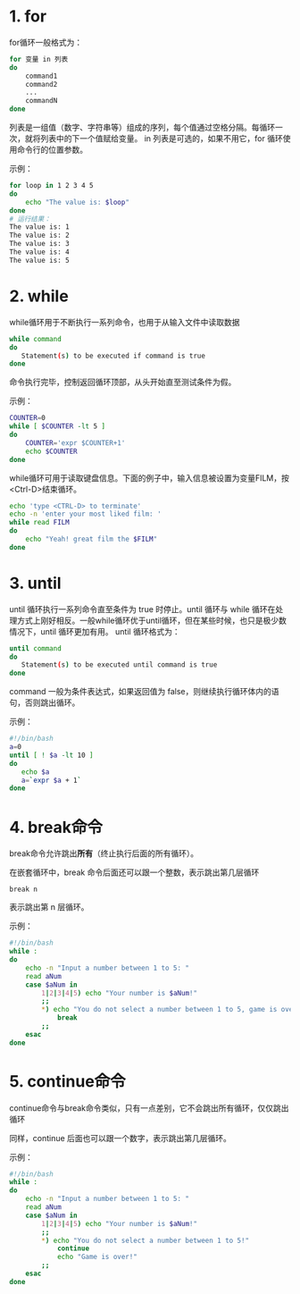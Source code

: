 # 1. for

for循环一般格式为：

```bash
for 变量 in 列表
do
    command1
    command2
    ...
    commandN
done
```

列表是一组值（数字、字符串等）组成的序列，每个值通过空格分隔。每循环一次，就将列表中的下一个值赋给变量。
in 列表是可选的，如果不用它，for 循环使用命令行的位置参数。

示例：

```bash
for loop in 1 2 3 4 5
do
    echo "The value is: $loop"
done
# 运行结果：
The value is: 1
The value is: 2
The value is: 3
The value is: 4
The value is: 5
```

# 2. while

while循环用于不断执行一系列命令，也用于从输入文件中读取数据

```bash
while command
do
   Statement(s) to be executed if command is true
done
```

命令执行完毕，控制返回循环顶部，从头开始直至测试条件为假。

示例：

```bash
COUNTER=0
while [ $COUNTER -lt 5 ]
do
    COUNTER='expr $COUNTER+1'
    echo $COUNTER
done
```

while循环可用于读取键盘信息。下面的例子中，输入信息被设置为变量FILM，按\<Ctrl-D>结束循环。

```bash
echo 'type <CTRL-D> to terminate'
echo -n 'enter your most liked film: '
while read FILM
do
    echo "Yeah! great film the $FILM"
done
```

# 3. until

until 循环执行一系列命令直至条件为 true 时停止。until 循环与 while 循环在处理方式上刚好相反。一般while循环优于until循环，但在某些时候，也只是极少数情况下，until 循环更加有用。
until 循环格式为：

```bash
until command
do
   Statement(s) to be executed until command is true
done
```

command 一般为条件表达式，如果返回值为 false，则继续执行循环体内的语句，否则跳出循环。

示例：

```bash
#!/bin/bash
a=0
until [ ! $a -lt 10 ]
do
   echo $a
   a=`expr $a + 1`
done
```

# 4. break命令

break命令允许跳出**所有**（终止执行后面的所有循环）。

在嵌套循环中，break 命令后面还可以跟一个整数，表示跳出第几层循环

```
break n
```

表示跳出第 n 层循环。

示例：

```bash
#!/bin/bash
while :
do
    echo -n "Input a number between 1 to 5: "
    read aNum
    case $aNum in
        1|2|3|4|5) echo "Your number is $aNum!"
        ;;
        *) echo "You do not select a number between 1 to 5, game is over!"
            break
        ;;
    esac
done
```

# 5. continue命令

continue命令与break命令类似，只有一点差别，它不会跳出所有循环，仅仅跳出循环

同样，continue 后面也可以跟一个数字，表示跳出第几层循环。

 示例：

```bash
#!/bin/bash
while :
do
    echo -n "Input a number between 1 to 5: "
    read aNum
    case $aNum in
        1|2|3|4|5) echo "Your number is $aNum!"
        ;;
        *) echo "You do not select a number between 1 to 5!"
            continue
            echo "Game is over!"
        ;;
    esac
done
```
